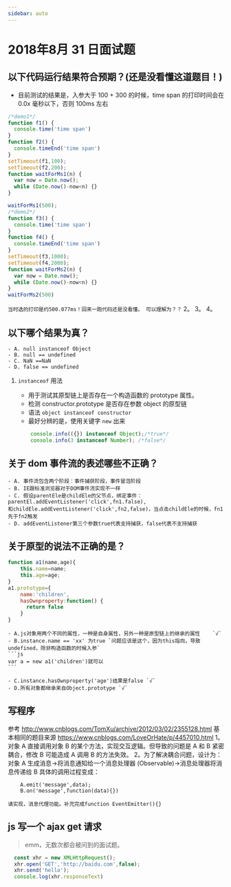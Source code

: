 ```yaml
---
sidebar: auto
---
```


# 2018年8月 31 日面试题

## 以下代码运行结果符合预期？(还是没看懂这道题目！)
- 目前测试的结果是，入参大于 100 + 300 的时候，time span 的打印时间会在 0.0x 毫秒以下，否则 100ms 左右
```js
/*demo1*/
function f1() {
  console.time('time span')
}
function f2() {
  console.timeEnd('time span')
}
setTimeout(f1,100);
setTimeout(f2,200);
function waitForMs1(n) {
  var now = Date.now();
  while (Date.now()-now<n) {}
}

waitForMs1(500);
/*demo2*/
function f3() {
  console.time('time span')
}
function f4() {
  console.timeEnd('time span')
}
setTimeout(f3,1000);
setTimeout(f4,2000);
function waitForMs2(n) {
  var now = Date.now();
  while (Date.now()-now<n) {}
}
waitForMs2(500)

```  
`
    当时选的打印是约500.077ms！回来一跑代码还是没看懂。
    可以理解为？？
` 
2。 
3。 
4。 
## 以下哪个结果为真？
	- A. null instanceof Object
	- B. null == undefined
	- C. NaN ==NaN
	- D. false == undefined
1. `instanceof` 用法 
	- 用于测试其原型链上是否存在一个构造函数的 prototype 属性。
	- 检测 constructor.prototype 是否存在参数 object 的原型链
	- 语法 `object instanceof constructor`
	- 最好分辨的是，使用关键字 `new` 出来
	
	```js
		console.info(({}) instanceof Object);/*true*/
		console.info(3 instanceof Number); /*false*/
	```
 
## 关于 dom 事件流的表述哪些不正确？
	- A. 事件流包含两个阶段：事件捕获阶段，事件冒泡阶段
	- B. IE跟标准浏览器对于DOM事件流实现不一样
	- C. 假设parentEle是childEle的父节点，绑定事件：parentEl.addEventListener('click',fn1.false),
	和childEle.addEventListener('click',fn2,false)，当点击childEle的时候，fn1先于fn2触发
	- D. addEventListener第三个参数true代表支持捕获，false代表不支持捕获
	
## 关于原型的说法不正确的是？
```js
function a1(name,age){
	this.name=name;
	this.age=age;
}
a1.prototype={
	name:'children',
	hasOwnproperty:function() {
	  return false
	}
}
```
	- A.js对象用两个不同的属性，一种是自身属性，另外一种是原型链上的继承的属性	`√`
	- B.instance.name == 'xx' 为true `问题应该是这个，因为this指向，导致undefined，除非构造函数的时候入参`
	```js
	var a = new a1('children')就可以
	```
	
	- C.instance.hasOwnproperty('age')结果是false `√`
	- D.所有对象都继承来自Object.prototype `√`

## 写程序
参考 http://www.cnblogs.com/TomXu/archive/2012/03/02/2355128.html
基本相同的题目来源 https://www.cnblogs.com/LoveOrHate/p/4457010.html
1。对象 A 直接调用对象 B 的某个方法，实现交互逻辑。但导致的问题是 A 和 B 紧密耦合，修改 B 可能造成 A 调用 B 的方法失效。
2。为了解决耦合问题，设计为：
	对象 A 生成消息->将消息通知给一个消息处理器 (Observable)->消息处理器将消息传递给 B 具体的调用过程变成：

		A.emit('message',data);
		B.on('message',function(data){})
		 
	请实现，消息代理功能。补充完成function EventEmitter(){}

## js 写一个 ajax get 请求

> emm，无数次都会被问到的面试题。

```js
  const xhr = new XMLHttpRequest();
  xhr.open('GET','http://baidu.com',false);
  xhr.send('hello');
  console.log(xhr.responseText)
```

